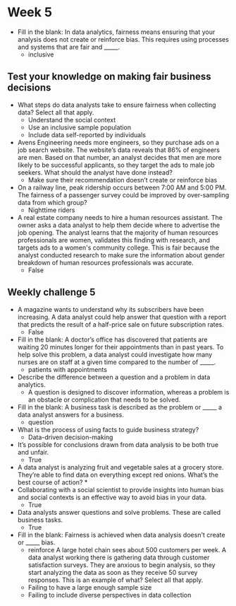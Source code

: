 # Week 5

* Fill in the blank: In data analytics, fairness means ensuring that your analysis does not create or reinforce bias. This requires using processes and systems that are fair and _____.
    * inclusive

## Test your knowledge on making fair business decisions

* What steps do data analysts take to ensure fairness when collecting data? Select all that apply.
    * Understand the social context
    * Use an inclusive sample population
    * Include data self-reported by individuals
* Avens Engineering needs more engineers, so they purchase ads on a job search website. The website’s data reveals that 86% of engineers are men. Based on that number, an analyst decides that men are more likely to be successful applicants, so they target the ads to male job seekers. What should the analyst have done instead?
    * Make sure their recommendation doesn’t create or reinforce bias
* On a railway line, peak ridership occurs between 7:00 AM and 5:00 PM. The fairness of a passenger survey could be improved by over-sampling data from which group?
    * Nighttime riders
* A real estate company needs to hire a human resources assistant. The owner asks a data analyst to help them decide where to advertise the job opening. The analyst learns that the majority of human resources professionals are women, validates this finding with research, and targets ads to a women's community college. This is fair because the analyst conducted research to make sure the information about gender breakdown of human resources professionals was accurate.
    * False

## Weekly challenge 5

* A magazine wants to understand why its subscribers have been increasing. A data analyst could help answer that question with a report that predicts the result of a half-price sale on future subscription rates.
    * False
* Fill in the blank: A doctor’s office has discovered that patients are waiting 20 minutes longer for their appointments than in past years. To help solve this problem, a data analyst could investigate how many nurses are on staff at a given time compared to the number of _____.
    * patients with appointments
* Describe the difference between a question and a problem in data analytics.
    * A question is designed to discover information, whereas a problem is an obstacle or complication that needs to be solved. 
* Fill in the blank: A business task is described as the problem or _____ a data analyst answers for a business.
    * question
* What is the process of using facts to guide business strategy?
    * Data-driven decision-making
* It’s possible for conclusions drawn from data analysis to be both true and unfair. 
    * True
* A data analyst is analyzing fruit and vegetable sales at a grocery store. They’re able to find data on everything except red onions. What’s the best course of action?
    * 
* Collaborating with a social scientist to provide insights into human bias and social contexts is an effective way to avoid bias in your data.
    * True
* Data analysts answer questions and solve problems. These are called business tasks.
    * True
* Fill in the blank: Fairness is achieved when data analysis doesn't create or _____ bias.
    * reinforce
A large hotel chain sees about 500 customers per week. A data analyst working there is gathering data through customer satisfaction surveys. They are anxious to begin analysis, so they start analyzing the data as soon as they receive 50 survey responses. This is an example of what? Select all that apply.
    * Failing to have a large enough sample size 
    * Failing to include diverse perspectives in data collection